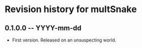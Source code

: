 # Revision history for multSnake

## 0.1.0.0 -- YYYY-mm-dd

* First version. Released on an unsuspecting world.
